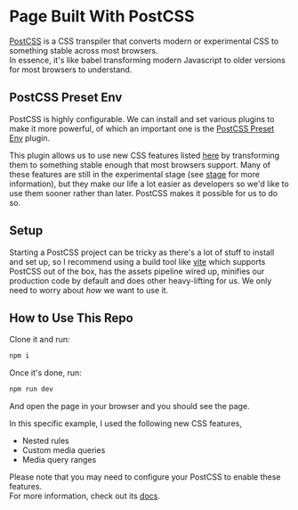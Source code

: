 # Page Built With PostCSS

[PostCSS](https://postcss.org/) is a CSS transpiler that converts modern or experimental CSS to something stable across most browsers.  
In essence, it's like babel transforming modern Javascript to older versions for most browsers to understand.

## PostCSS Preset Env

PostCSS is highly configurable. We can install and set various plugins to make it more powerful, of which an important one is the [PostCSS Preset Env](https://preset-env.cssdb.org/) plugin.  

This plugin allows us to use new CSS features listed [here](https://preset-env.cssdb.org/features/) by transforming them to something stable enough that most browsers support. Many of these features are still in the experimental stage (see [stage]() for more information), but they make our life a lot easier as developers so we'd like to use them sooner rather than later. PostCSS makes it possible for us to do so.


## Setup

Starting a PostCSS project can be tricky as there's a lot of stuff to install and set up, so I recommend using a build tool like [vite](https://vitejs.dev/) which supports PostCSS out of the box, has the assets pipeline wired up, minifies our production code by default and does other heavy-lifting for us. We only need to worry about _how_ we want to use it.

## How to Use This Repo

Clone it and run:

```bash
npm i
```

Once it's done, run:

```bash
npm run dev
```

And open the page in your browser and you should see the page.  

In this specific example, I used the following new CSS features,

- Nested rules
- Custom media queries
- Media query ranges

Please note that you may need to configure your PostCSS to enable these features.  
For more information, check out its [docs](https://github.com/csstools/postcss-preset-env#features).
